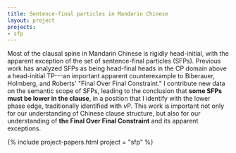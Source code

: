 ```yaml
---
title: Sentence-final particles in Mandarin Chinese
layout: project
projects:
- sfp
---
```


Most of the clausal spine in Mandarin Chinese is rigidly head-initial, with the apparent exception of the set of sentence-final particles (SFPs). Previous work has analyzed SFPs as being head-final heads in the CP domain above a head-initial TP---an important apparent counterexample to Biberauer, Holmberg, and Roberts' \"Final Over Final Constraint.\" I contribute new data on the semantic scope of SFPs, leading to the conclusion that **some SFPs must be lower in the clause**, in a position that I identify with the lower phase edge, traditionally identified with *v*P. This work is important not only for our understanding of Chinese clause structure, but also for our understanding of **the Final Over Final Constraint** and its apparent exceptions.

{% include project-papers.html project = "sfp" %}